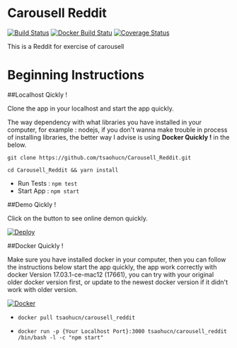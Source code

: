 # Carousell Reddit

[![Build Status](https://travis-ci.org/tsaohucn/Carousell_Reddit.svg?branch=master)](https://travis-ci.org/tsaohucn/Carousell_Reddit)
[![Docker Build Statu](https://img.shields.io/docker/build/tsaohucn/carousell_reddit.svg)](https://hub.docker.com/r/tsaohucn/carousell_reddit/builds/)
[![Coverage Status](https://coveralls.io/repos/tsaohucn/Carousell_Reddit/badge.svg?branch=master)](https://coveralls.io/r/tsaohucn/Carousell_Reddit?branch=master)

This is a Reddit for exercise of carousell

# Beginning Instructions

##Localhost Qickly !

Clone the app in your localhost and start the app quickly. 

The way dependency with what libraries you have installed in your computer, for example : nodejs, if you don't wanna make trouble in process  of installing libraries, the better way I advise is using **Docker Quickly !** in the below.

`git clone https://github.com/tsaohucn/Carousell_Reddit.git`

`cd Carousell_Reddit && yarn install`

* Run Tests : `npm test`
* Start App : `npm start`

##Demo Qickly !

Click on the button to see online demon quickly.

[![Deploy](https://www.herokucdn.com/deploy/button.svg)](https://carousellreddit.herokuapp.com/)

##Docker Quickly !

Make sure you have installed docker in your computer, then you can follow the instructions below start the app quickly, the app work correctly with docker Version 17.03.1-ce-mac12 (17661), you can try with your original older docker version first, or update to the newest docker version if it didn't work with older version. 

[![Docker](https://seeklogo.com/images/D/docker-logo-6D6F987702-seeklogo.com.png)](https://hub.docker.com/r/tsaohucn/carousell_reddit/)

* `docker pull tsaohucn/carousell_reddit`

* `docker run -p {Your Localhost Port}:3000 tsaohucn/carousell_reddit /bin/bash -l -c "npm start"`